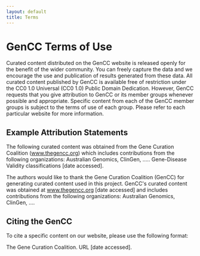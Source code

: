 ```yaml
---
layout: default
title: Terms
---
```


# GenCC Terms of Use
Curated content distributed on the GenCC website is released openly for the benefit of the wider community. You can freely capture the data and we encourage the use and publication of results generated from these data. All curated content published by GenCC is available free of restriction under the CC0 1.0 Universal (CC0 1.0) Public Domain Dedication. However, GenCC requests that you give attribution to GenCC or its member groups whenever possible and appropriate. Specific content from each of the GenCC member groups is subject to the terms of use of each group. Please refer to each particular website for more information.

## Example Attribution Statements
The following curated content was obtained from the Gene Curation Coalition (www.thegencc.org) which includes contributions from the following organizations: Australian Genomics, ClinGen, ….. Gene-Disease Validity classifications [date accessed].

The authors would like to thank the Gene Curation Coalition (GenCC) for generating curated content used in this project. GenCC's curated content was obtained at www.thegencc.org [date accessed] and includes contributions from the following organizations: Australian Genomics, ClinGen, ….

## Citing the GenCC
To cite a specific content on our website, please use the following format:

The Gene Curation Coalition. URL [date accessed].